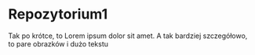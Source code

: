 # Repozytorium1
Tak po krótce, to Lorem ipsum dolor sit amet.
A tak bardziej szczegółowo, to pare obrazków i dużo tekstu 
